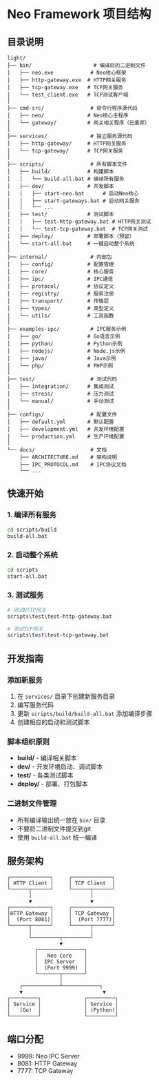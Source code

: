 # Neo Framework 项目结构

## 目录说明

```
light/
├── bin/                    # 编译后的二进制文件
│   ├── neo.exe            # Neo核心框架
│   ├── http-gateway.exe  # HTTP网关服务
│   ├── tcp-gateway.exe   # TCP网关服务
│   └── test_client.exe   # TCP测试客户端
│
├── cmd-src/               # 命令行程序源代码
│   ├── neo/              # Neo核心主程序
│   └── gateway/          # 网关相关程序（已废弃）
│
├── services/              # 独立服务源代码
│   ├── http-gateway/     # HTTP网关服务
│   └── tcp-gateway/      # TCP网关服务
│
├── scripts/               # 所有脚本文件
│   ├── build/            # 构建脚本
│   │   └── build-all.bat # 编译所有服务
│   ├── dev/              # 开发脚本
│   │   ├── start-neo.bat      # 启动Neo核心
│   │   ├── start-gateways.bat # 启动网关服务
│   │   └── ...
│   ├── test/             # 测试脚本
│   │   ├── test-http-gateway.bat # HTTP网关测试
│   │   └── test-tcp-gateway.bat  # TCP网关测试
│   ├── deploy/           # 部署脚本（预留）
│   └── start-all.bat     # 一键启动整个系统
│
├── internal/              # 内部包
│   ├── config/           # 配置管理
│   ├── core/             # 核心服务
│   ├── ipc/              # IPC通信
│   ├── protocol/         # 协议定义
│   ├── registry/         # 服务注册
│   ├── transport/        # 传输层
│   ├── types/            # 类型定义
│   └── utils/            # 工具函数
│
├── examples-ipc/          # IPC服务示例
│   ├── go/               # Go语言示例
│   ├── python/           # Python示例
│   ├── nodejs/           # Node.js示例
│   ├── java/             # Java示例
│   └── php/              # PHP示例
│
├── test/                  # 测试代码
│   ├── integration/      # 集成测试
│   ├── stress/           # 压力测试
│   └── manual/           # 手动测试
│
├── configs/               # 配置文件
│   ├── default.yml       # 默认配置
│   ├── development.yml   # 开发环境配置
│   └── production.yml    # 生产环境配置
│
└── docs/                  # 文档
    ├── ARCHITECTURE.md    # 架构说明
    ├── IPC_PROTOCOL.md    # IPC协议文档
    └── ...

```

## 快速开始

### 1. 编译所有服务
```bash
cd scripts/build
build-all.bat
```

### 2. 启动整个系统
```bash
cd scripts
start-all.bat
```

### 3. 测试服务
```bash
# 测试HTTP网关
scripts\test\test-http-gateway.bat

# 测试TCP网关  
scripts\test\test-tcp-gateway.bat
```

## 开发指南

### 添加新服务
1. 在 `services/` 目录下创建新服务目录
2. 编写服务代码
3. 更新 `scripts/build/build-all.bat` 添加编译步骤
4. 创建相应的启动和测试脚本

### 脚本组织原则
- **build/** - 编译相关脚本
- **dev/** - 开发环境启动、调试脚本
- **test/** - 各类测试脚本
- **deploy/** - 部署、打包脚本

### 二进制文件管理
- 所有编译输出统一放在 `bin/` 目录
- 不要将二进制文件提交到git
- 使用 `build-all.bat` 统一编译

## 服务架构

```
┌─────────────┐     ┌─────────────┐
│ HTTP Client │     │ TCP Client  │
└──────┬──────┘     └──────┬──────┘
       │                   │
       ▼                   ▼
┌─────────────┐     ┌─────────────┐
│HTTP Gateway │     │ TCP Gateway │
│  (Port 8081)│     │  (Port 7777)│
└──────┬──────┘     └──────┬──────┘
       │                   │
       └─────────┬─────────┘
                 ▼
         ┌───────────────┐
         │   Neo Core    │
         │  IPC Server   │
         │  (Port 9999)  │
         └───────┬───────┘
                 │
    ┌────────────┴────────────┐
    ▼                          ▼
┌─────────┐              ┌─────────┐
│ Service │              │ Service │
│   (Go)  │              │ (Python)│
└─────────┘              └─────────┘
```

## 端口分配
- 9999: Neo IPC Server
- 8081: HTTP Gateway
- 7777: TCP Gateway